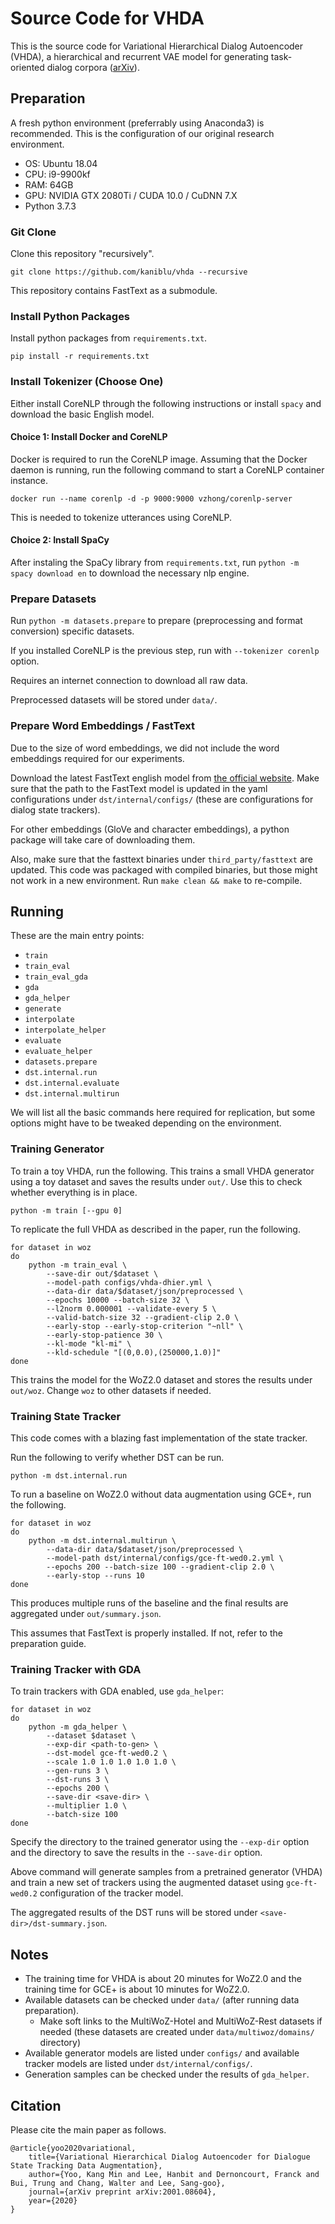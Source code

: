 # Source Code for VHDA #

This is the source code for Variational Hierarchical Dialog Autoencoder (VHDA), 
a hierarchical and recurrent VAE model for generating task-oriented dialog corpora ([arXiv](https://arxiv.org/abs/2001.08604)).


## Preparation ##

A fresh python environment (preferrably using Anaconda3) is recommended. This is the configuration of our original research environment.

  * OS: Ubuntu 18.04
  * CPU: i9-9900kf
  * RAM: 64GB
  * GPU: NVIDIA GTX 2080Ti / CUDA 10.0 / CuDNN 7.X
  * Python 3.7.3


### Git Clone ###

Clone this repository "recursively".

    git clone https://github.com/kaniblu/vhda --recursive

This repository contains FastText as a submodule.


### Install Python Packages ###

Install python packages from `requirements.txt`.

    pip install -r requirements.txt

### Install Tokenizer (Choose One) ###

Either install CoreNLP through the following instructions or install
`spacy` and download the basic English model.

#### Choice 1: Install Docker and CoreNLP ####

Docker is required to run the CoreNLP image. Assuming that the Docker daemon is running, run the following command to start a CoreNLP container instance.

    docker run --name corenlp -d -p 9000:9000 vzhong/corenlp-server

This is needed to tokenize utterances using CoreNLP.

#### Choice 2: Install SpaCy ####

After instaling the SpaCy library from `requirements.txt`, run 
`python -m spacy download en` to download the necessary nlp engine.

### Prepare Datasets ###

Run `python -m datasets.prepare` to prepare (preprocessing and format conversion) specific datasets.

If you installed CoreNLP is the previous step, run with `--tokenizer corenlp` option.

Requires an internet connection to download all raw data.

Preprocessed datasets will be stored under `data/`.

### Prepare Word Embeddings / FastText ###

Due to the size of word embeddings, we did not include the word embeddings required for our experiments.

Download the latest FastText english model from [the official website](https://dl.fbaipublicfiles.com/fasttext/vectors-crawl/cc.en.300.bin.gz).
Make sure that the path to the FastText model is updated in the yaml configurations under `dst/internal/configs/` (these are configurations for dialog state trackers).

For other embeddings (GloVe and character embeddings), a python package will take care of downloading them.

Also, make sure that the fasttext binaries under `third_party/fasttext` are updated.
This code was packaged with compiled binaries, but those might not work in a new environment.
Run `make clean && make` to re-compile.

## Running ##

These are the main entry points:

* `train`
* `train_eval`
* `train_eval_gda`
* `gda`
* `gda_helper`
* `generate`
* `interpolate`
* `interpolate_helper`
* `evaluate`
* `evaluate_helper`
* `datasets.prepare`
* `dst.internal.run`
* `dst.internal.evaluate`
* `dst.internal.multirun`

We will list all the basic commands here required for replication, but some options might have to be tweaked depending on the environment.

### Training Generator ###

To train a toy VHDA, run the following. This trains a small VHDA generator using a toy dataset and saves the results under `out/`. Use this to check whether everything is in place.

    python -m train [--gpu 0]

To replicate the full VHDA as described in the paper, run the following.

    for dataset in woz
    do 
        python -m train_eval \
            --save-dir out/$dataset \
            --model-path configs/vhda-dhier.yml \
            --data-dir data/$dataset/json/preprocessed \
            --epochs 10000 --batch-size 32 \
            --l2norm 0.000001 --validate-every 5 \
            --valid-batch-size 32 --gradient-clip 2.0 \
            --early-stop --early-stop-criterion "~nll" \
            --early-stop-patience 30 \
            --kl-mode "kl-mi" \
            --kld-schedule "[(0,0.0),(250000,1.0)]"
    done

This trains the model for the WoZ2.0 dataset and stores the results under `out/woz`.
Change `woz` to other datasets if needed.


### Training State Tracker ###

This code comes with a blazing fast implementation of the state tracker.

Run the following to verify whether DST can be run.

    python -m dst.internal.run

To run a baseline on WoZ2.0 without data augmentation using GCE+, run the following.

    for dataset in woz
    do 
        python -m dst.internal.multirun \
            --data-dir data/$dataset/json/preprocessed \
            --model-path dst/internal/configs/gce-ft-wed0.2.yml \
            --epochs 200 --batch-size 100 --gradient-clip 2.0 \
            --early-stop --runs 10
    done

This produces multiple runs of the baseline and the final results are aggregated under `out/summary.json`.

This assumes that FastText is properly installed. If not, refer to the preparation guide.

### Training Tracker with GDA ###

To train trackers with GDA enabled, use `gda_helper`:

    for dataset in woz
    do 
        python -m gda_helper \
            --dataset $dataset \
            --exp-dir <path-to-gen> \
            --dst-model gce-ft-wed0.2 \
            --scale 1.0 1.0 1.0 1.0 1.0 \
            --gen-runs 3 \
            --dst-runs 3 \
            --epochs 200 \
            --save-dir <save-dir> \
            --multiplier 1.0 \
            --batch-size 100 
    done

Specify the directory to the trained generator using the `--exp-dir` option and the directory to save the results in the `--save-dir` option.

Above command will generate samples from a pretrained generator (VHDA) and train a new set of trackers using the augmented dataset using `gce-ft-wed0.2` configuration of the tracker model.

The aggregated results of the DST runs will be stored under `<save-dir>/dst-summary.json`.

## Notes ##

* The training time for VHDA is about 20 minutes for WoZ2.0 and the training time for GCE+ is about 10 minutes for WoZ2.0.
* Available datasets can be checked under `data/` (after running data preparation).
    * Make soft links to the MultiWoZ-Hotel and MultiWoZ-Rest datasets if needed (these datasets are created under `data/multiwoz/domains/` directory)
* Available generator models are listed under `configs/` and available tracker models are listed under `dst/internal/configs/`.
* Generation samples can be checked under the results of `gda_helper`.

## Citation ##

Please cite the main paper as follows.

    @article{yoo2020variational,
        title={Variational Hierarchical Dialog Autoencoder for Dialogue State Tracking Data Augmentation},
        author={Yoo, Kang Min and Lee, Hanbit and Dernoncourt, Franck and Bui, Trung and Chang, Walter and Lee, Sang-goo},
        journal={arXiv preprint arXiv:2001.08604},
        year={2020}
    }